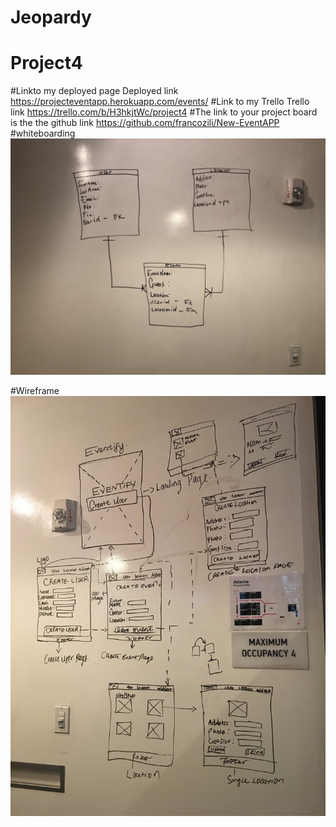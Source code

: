 # Jeopardy
# Project4
#Linkto my deployed page
Deployed link https://projecteventapp.herokuapp.com/events/
#Link to my Trello
Trello link https://trello.com/b/H3hkjtWc/project4
#The link to your project board is the the github link
https://github.com/francozili/New-EventAPP
#whiteboarding
![whiteboarding](ImagesR/erd.jpg)

#Wireframe
![wireframe](ImagesR/wireframe.jpg)